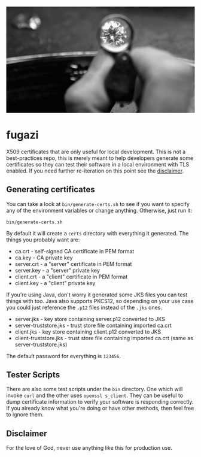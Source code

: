 ![header image](header.jpg)

# fugazi
X509 certificates that are only useful for local development. This is not a best-practices repo, 
this is merely meant to help developers generate some certificates so they can test their software 
in a local environment with TLS enabled. If you need further re-iteration on this point see the 
[disclaimer](#Disclaimer).

## Generating certificates
You can take a look at `bin/generate-certs.sh` to see if you want to specify any of the environment variables 
or change anything. Otherwise, just run it:

```
bin/generate-certs.sh
```

By default it will create a `certs` directory with everything it generated. The things you probably want are:

* ca.crt - self-signed CA certificate in PEM format
* ca.key - CA private key
* server.crt - a "server" certificate in PEM format
* server.key - a "server" private key
* client.crt - a "client" certificate in PEM format
* client.key - a "client" private key

If you're using Java, don't worry it generated some JKS files you can test things with too. Java also supports PKCS12, 
so depending on your use case you could just reference the ```.p12``` files instead of the ```.jks``` ones.

* server.jks - key store containing server.p12 converted to JKS
* server-truststore.jks - trust store file containing imported ca.crt
* client.jks - key store containing client.p12 converted to JKS
* client-truststore.jks - trust store file containing imported ca.crt (same as server-truststore.jks)

The default password for everything is `123456`. 

## Tester Scripts
There are also some test scripts under the `bin` directory. One which will invoke `curl` and the other uses 
`openssl s_client`. They can be useful to dump certificate information to verify your software is responding 
correctly. If you already know what you're doing or have other methods, then feel free to ignore them.

## Disclaimer
For the love of God, never use anything like this for production use.
